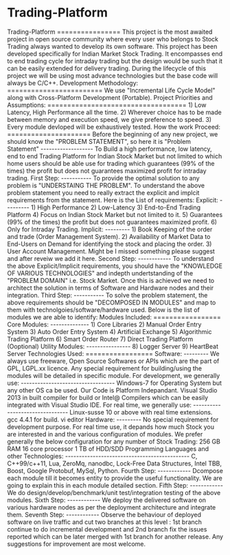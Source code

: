 Trading-Platform
================

Trading-Platform ================  This project is the most awaited project in open source community where every user who belongs to Stock Trading always wanted to develop its own software. This project has been developed specifically for Indian Market Stock Trading. It encompasses end to end trading cycle for intraday trading but the design would  be such that it can be easily extended for delivery trading. During the lifecycle of this project we will be using most advance technologies but the base code will always be C/C++.  Development Methodology: ======================== We use "Incremental Life Cycle Model" along with Cross-Platform Development (Portable).  Project Priorities and Assumptions: =================================== 1) Low Latency, High Performance all the time. 2) Wherever choice has to be made between memory and execution speed, we give preference to speed. 3) Every module devloped will be exhaustively tested.   How the work Proceed: ===================== Before the beginning of any new project, we should know the "PROBLEM STATEMENT", so here it is    "Problem Statement"   -------------------   To Build a high performance, low latency, end to end Trading Platform for Indian Stock Market but not limited to which   home users should be able use for trading which guarantees (99% of the times) the profit but does not guarantees      maximized profit for intraday trading.      First Step:   -----------   To provide the optimal solution to any problem is "UNDERSTAING THE PROBLEM".   To understand the above problem statement you need to really extract the explicit and implcit requirements from the    statement. Here is the List of requirements:         Explicit:         ---------               1)  High Performance               2)  Low-Latency               3)  End-to-End Trading Platform               4)  Focus on Indian Stock Market but not limited to it.               5)  Guarantees (99% of the times) the profit but does not guarantees maximized profit.               6)  Only for Intraday Trading.                        Implicit:         ---------               1)  Book Keeping of the order and trade (Order Management System).               2)  Availability of Market Data to End-Users on Demand for identifying the stock and placing the order.               3)  User Account Management.                              Might be I missed something please suggest and after reveiw we add it here.                  Second Step:   ------------   To understand the above Explicit/Implicit requirements, you should have the "KNOWLEDGE OF VARIOUS TECHNOLOGIES"    and indepth undertstanding of the "PROBLEM DOMAIN" i.e. Stock Market. Once this is achieved we need to architect the    solution in terms of Software and Hardware nodes and their integration.      Third Step:   -----------   To solve the problem statement, the above requirements should be "DECOMPOSED IN MODULES" and map to them with    technolgoies/software/hardware used. Below is the list of modules we are able to identify:              Modules Included:       =================         Core Modules:         --------------       1)  Core Libraries       2)  Manual Order Entry System       3)  Auto Order Entry System       4)  Artificial Exchange       5)  Algorithmic Trading Platform       6)  Smart Order Router       7)  Direct Trading Platform (Ooptional)                Utility Modules:         ----------------       8)  Logger Server       9)  HeartBeat Server                 Technologies Used:       =================        Software:        ---------        We always use freeware, Open Source Softwares or APIs which are the part of GPL, LGPL.xx licence.         Any special requirement for building/using the modules will be detailed in specific module.                For development, we generally use:        ----------------------------------        Windows-7 for Operating System but any other OS ca be used. Our Code is Platform Indepandant.        Visual Studio 2013 in built compiler for build                    or         Intel@ Compilers which can be easily integrated with Visual Studio IDE.                 For real time, we generally use:        --------------------------------        Linux-susse 10 or above with real time extensions.        gcc 4.4.1 for build.        vi editor                Hardware:        ---------        No special requirement for development purpose.        For real time use, it depands how much Stock you are interested in and the various configuration of modules.         We prefer generally the below configuration for any number of Stock Trading:         256 GB RAM          16 core processor         1 TB of HDD/SDD                  Programming Languages and other Technologies:        ---------------------------------------------        C, C++99/c++11, Lua, ZeroMq, nanodbc, Lock-Free Data Structures, Intel TBB, Boost, Google Protobuf, MySql,         Python.           Fourth Step:   ------------   Dcompose each module till it becomes entity to provide the useful functionality. We are going to explain this in each    module detailed section.      Fifth Step:   ------------   We do design/develop/benchmark/unit test/integration testing of the above modules.      Sixth Step:   ------------   We deploy the delivered software on various hardware nodes as per the deployment architecture and integrate them.      Seventh Step:   ------------   Observe the behaviour of deployed software on live traffic and cut two branches at this level : 1st branch continue to   do incremental development and 2nd branch fix the issues reported which can be later merged with 1st branch for    another release.      Any suggestions for improvement are most welcome.   
